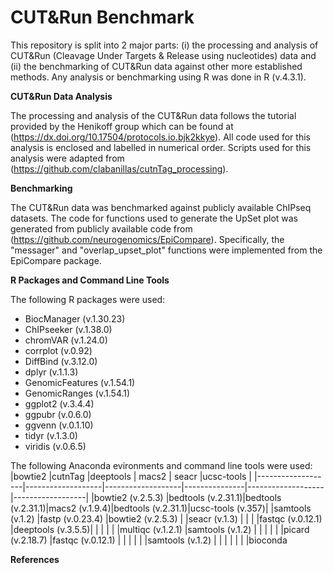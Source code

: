 # CUT&Run Benchmark

This repository is split into 2 major parts: (i) the processing and analysis of CUT&Run (Cleavage Under Targets & Release using nucleotides) data and (ii) the benchmarking of CUT&Run data against other more established methods. Any analysis or benchmarking using R was done in R (v.4.3.1).

**CUT&Run Data Analysis** 

The processing and analysis of the CUT&Run data follows the tutorial provided by the Henikoff group which can be found at (https://dx.doi.org/10.17504/protocols.io.bjk2kkye). All code used for this analysis is enclosed and labelled in numerical order. Scripts used for this analysis were adapted from (https://github.com/clabanillas/cutnTag_processing). 

**Benchmarking**

The CUT&Run data was benchmarked against publicly available ChIPseq datasets. The code for functions used to generate the UpSet plot was generated from publicly available code from (https://github.com/neurogenomics/EpiCompare). Specifically, the "messager" and "overlap_upset_plot" functions were implemented from the EpiCompare package. 

**R Packages and Command Line Tools**

The following R packages were used:
* BiocManager (v.1.30.23)
* ChIPseeker (v.1.38.0)
* chromVAR (v.1.24.0)
* corrplot (v.0.92)
* DiffBind (v.3.12.0)
* dplyr (v.1.1.3)
* GenomicFeatures (v.1.54.1)
* GenomicRanges (v.1.54.1)
* ggplot2 (v.3.4.4)
* ggpubr (v.0.6.0)
* ggvenn (v.0.1.10)
* tidyr (v.1.3.0)
* viridis (v.0.6.5)

The following Anaconda evironments and command line tools were used:
|bowtie2            |cutnTag            |deeptools          | macs2         | seacr             |ucsc-tools        |
|-------------------|-------------------|-------------------|---------------|-------------------|------------------|
|bowtie2 (v.2.5.3)  |bedtools (v.2.31.1)|bedtools (v.2.31.1)|macs2 (v.1.9.4)|bedtools (v.2.31.1)|ucsc-tools (v.357)|
|samtools (v.1.2)   |fastp (v.0.23.4)   |bowtie2 (v.2.5.3)  |               |seacr (v.1.3)      |                  |
|                   |fastqc (v.0.12.1)  |deeptools (v.3.5.5)|               |                   |                  |
|                   |multiqc (v.1.2.1)  |samtools (v.1.2)   |               |                   |                  |
|                   |picard (v.2.18.7)  |fastqc (v.0.12.1)  |               |                   |                  |
|                   |samtools (v.1.2)   |                   |               |                   |                  |
|                   |bioconda


**References**
